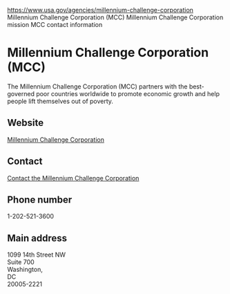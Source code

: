 

https://www.usa.gov/agencies/millennium-challenge-corporation
Millennium Challenge Corporation (MCC)
Millennium Challenge Corporation mission
MCC contact information

Millennium Challenge Corporation (MCC)
======================================

The Millennium Challenge Corporation (MCC) partners with the best-governed poor countries worldwide to promote economic growth and help people lift themselves out of poverty.

Website
-------

[Millennium Challenge Corporation](https://www.mcc.gov/)

Contact
-------

[Contact the Millennium Challenge Corporation](https://www.mcc.gov/contact-us)

Phone number
------------

1-202-521-3600

Main address
------------

1099 14th Street NW  
Suite 700  
Washington,  
DC  
20005-2221
